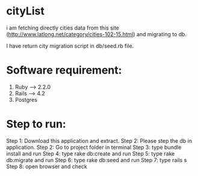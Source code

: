 # cityList

i am fetching directly cities data from this site (http://www.latlong.net/category/cities-102-15.html) and migrating to db.

I have return city migration script in db/seed.rb file.

Software requirement:
=====================

1) Ruby --> 2.2.0
2) Rails --> 4.2
3) Postgres

Step to run:
============
Step 1: Download this application and extract.
Step 2: Please step the db in application.
Step 2: Go to project folder in terminal
Step 3: type bundle install and run
Step 4: type rake db:create and run
Step 5: type rake db:migrate and run
Step 6: type rake db:seed and run
Step 7: type rails s
Step 8: open browser and check

